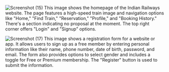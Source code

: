 ![Screenshot (15)](https://github.com/user-attachments/assets/3a4cc041-fab7-4d17-9f10-9b632e8330ff)
This image shows the homepage of the Indian Railways website. The page features a high-speed train image and navigation options like "Home," "Find Train," "Reservation," "Profile," and "Booking History." There's a section indicating no proposal at the moment. The top right corner offers "Login" and "Signup" options.

![Screenshot (17)](https://github.com/user-attachments/assets/9d3be38c-f345-462f-b3a0-5be856e9a1b4)
This image shows a registration form for a website or app. It allows users to sign up as a free member by entering personal information like their name, phone number, date of birth, password, and email. The form also provides options to select gender and includes a toggle for Free or Premium membership. The "Register" button is used to submit the information.

